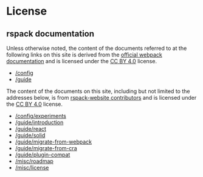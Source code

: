 # License

## rspack documentation

Unless otherwise noted, the content of the documents referred to at the following links on this site is derived from the [official webpack documentation](https://github.com/webpack/webpack.js.org) and is licensed under the [CC BY 4.0](https://creativecommons.org/licenses/by/4.0/deed.en) license.

- [/config](/config)
- [/guide](/guide/introduction)

The content of the documents on this site, including but not limited to the addresses below, is from [rspack-website contributors](https://github.com/modern-js-dev/rspack-website/network/dependencies) and is licensed under the [CC BY 4.0](https://creativecommons.org/licenses/by/4.0/deed.en) license.

- [/config/experiments](/config/experiments)
- [/guide/introduction](/guide/introduction)
- [/guide/react](/guide/react)
- [/guide/solid](/guide/solid)
- [/guide/migrate-from-webpack](/guide/migrate-from-webpack)
- [/guide/migrate-from-cra](/guide/migrate-from-cra)
- [/guide/plugin-compat](/guide/plugin-compat)
- [/misc/roadmap](/misc/roadmap)
- [/misc/license](/misc/license)
